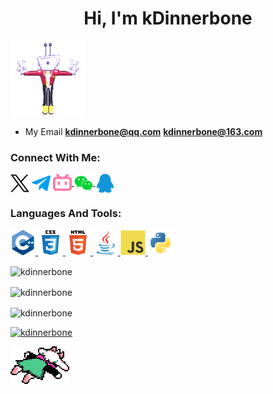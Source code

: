 <h1 align="center">Hi, I'm kDinnerbone</h1>

<img src="/File/Tenna.gif">

- My Email **kdinnerbone@qq.com** **kdinnerbone@163.com**

<h3 align="left">Connect With Me:</h3>
<p align="left">
<a href="https://twitter.com/kdinnerbone_" target="_blank" style="text-decoration:none;">
  <img align="center" src="/File/Twitter.png" height="30" width="30" />
</a>  
<a href="https://t.me/kdinnerbone" target="_blank" style="text-decoration:none;">
  <img align="center" src="/File/Telegram.png" height="30" width="30" />
</a>
<a href="https://space.bilibili.com/1535075136" target="_blank">
  <img align="center" src="/File/Bilibili.png" height="30" width="30" />
</a>
<a href="https://weixin.qq.com/dl/chat?kDinnerbone" target="_blank">
  <img align="center" src="/File/WeiXin.png" height="30" width="30" />
</a>
<a href="https://qm.qq.com/q/vgdC6H3XA6" target="_blank">
  <img align="center" src="/File/Qq.png" height="30" width="30" />
</a>

</p>

<h3 align="left">Languages And Tools:</h3>
<p align="left">
<a href="https://www.w3schools.com/cpp/" target="_blank" rel="noreferrer">
  <img src="https://raw.githubusercontent.com/devicons/devicon/master/icons/cplusplus/cplusplus-original.svg" alt="cplusplus" width="40" height="40"/>
</a>
<a href="https://www.w3schools.com/css/" target="_blank" rel="noreferrer">
  <img src="https://raw.githubusercontent.com/devicons/devicon/master/icons/css3/css3-original-wordmark.svg" alt="css3" width="40" height="40"/>
</a>
<a href="https://www.w3.org/html/" target="_blank" rel="noreferrer">
  <img src="https://raw.githubusercontent.com/devicons/devicon/master/icons/html5/html5-original-wordmark.svg" alt="html5" width="40" height="40"/> 
</a>
<a href="https://www.java.com" target="_blank" rel="noreferrer">
  <img src="https://raw.githubusercontent.com/devicons/devicon/master/icons/java/java-original.svg" alt="java" width="40" height="40"/>
</a>
<a href="https://developer.mozilla.org/en-US/docs/Web/JavaScript"target="_blank" rel="noreferrer"> 
  <img src="https://raw.githubusercontent.com/devicons/devicon/master/icons/javascript/javascript-original.svg" alt="javascript" width="40" height="40"/>
</a>
<a href="https://www.python.org" target="_blank" rel="noreferrer">
  <img src="https://raw.githubusercontent.com/devicons/devicon/master/icons/python/python-original.svg" alt="python" width="40" height="40"/>
</a>

</p>

<p>
  <img align="center" src="https://github-readme-stats.vercel.app/api/top-langs?username=kdinnerbone&show_icons=true&locale=en&layout=compact" alt="kdinnerbone" />
</p>

<p>
  <img align="center" src="https://github-readme-stats.vercel.app/api?username=kdinnerbone&show_icons=true&locale=en" alt="kdinnerbone" />
</p>

<p>
  <img align="center" src="https://github-readme-streak-stats.herokuapp.com/?user=kdinnerbone&" alt="kdinnerbone" />
</p>

<p align="left">
  <a href="https://github.com/ryo-ma/github-profile-trophy">
    <img src="https://github-profile-trophy.vercel.app/?username=kdinnerbone" alt="kdinnerbone" />
  </a> 
</p>

  <img src="/File/Ralsei.png">
